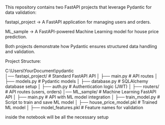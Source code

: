 This repository contains two FastAPI projects that leverage Pydantic for data validation:

fastapi_project → A FastAPI application for managing users and orders.

ML_sample → A FastAPI-powered Machine Learning model for house price prediction.

Both projects demonstrate how Pydantic ensures structured data handling and validation.

Project Structure:

C:\Users\YourDocument\pydantic\
│── fastapi_project/          # Standard FastAPI API
│   ├── main.py               # API routes
│   ├── models.py             # Pydantic models
│   ├── database.py           # SQLAlchemy database setup
│   ├── auth.py               # Authentication logic (JWT)
│   ├── routers/              # API routes (users, orders)
│── ML_sample/                # Machine Learning FastAPI API
│   ├── main.py               # API with ML model integration
│   ├── train_model.py        # Script to train and save ML model
│   ├── house_price_model.pkl # Trained ML model
│   ├── model_features.pkl    # Feature names for validation

inside the notebook will be all the necessary setup